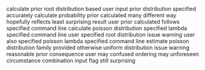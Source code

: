 calculate prior root distribution based user input prior distribution specified accurately calculate probability prior calculated many different way hopefully reflects least surprising result user prior calculated follows specified command line calculate poisson distribution specified lambda specified command line user specified root distribution issue warning user also specified poisson lambda specified command line estimate poisson distribution family provided otherwise uniform distribution issue warning reasonable prior consequence user may confused ordering may unforeseen circumstance combination input flag still surprising
